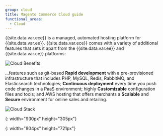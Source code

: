```yaml
---
group: cloud
title: Magento Commerce Cloud guide
functional_areas:
  - Cloud
---
```


{{site.data.var.ece}} is a managed, automated hosting platform for {{site.data.var.ee}}. {{site.data.var.ece}} comes with a variety of additional features that sets it apart from the {{site.data.var.ee}} and {{site.data.var.ce}} platforms:

![Cloud Benefits]

...features such as git-based **Rapid development** with a pre-provisioned infrastructure that includes PHP, MySQL, Redis, RabbitMQ, and Elasticsearch technologies; **Continuous deployment** every time you push code changes in a PaaS environment; highly **Customizable**  configuration files and tools; and AWS hosting that offers merchants a **Scalable** and **Secure** environment for online sales and retailing.

![Cloud Stack]

<!-- Link definitions -->

[Cloud Benefits]: {{site.baseurl}}/common/images/cloud/CloudBenefits.png
{: width="930px" height="305px"}

[Cloud Stack]: {{site.baseurl}}/common/images/cloud/CloudStack.svg
{: width="804px" height="721px"}
